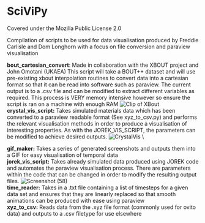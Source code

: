 # SciViPy

Covered under the Mozilla Public License 2.0

Compilation of scripts to be used for data visualisation produced by Freddie Carlisle and Dom Longhorn with a focus on file conversion and paraview visualisation

**bout_cartesian_convert**: 
    Made in collaboration with the XBOUT project and John Omotani (UKAEA)
    This script will take a BOUT++ dataset and will use pre-existing xbout interpolation routines to convert data into a cartesian format so that it can be read into software such as paraview. The current output is to a .csv file and can be modified to extract different variables as required. This process is VERY memory intensive however so ensure the script is ran on a machine with enough RAM ![Clip of XBout](https://user-images.githubusercontent.com/64920607/191275860-8a3a2c59-a197-4296-9c45-fcc3e119485e.png) \
**crystal_vis_script:**
    Takes simulated materials data which has been converted to a paraview readable format (See xyz_to_csv.py) and performs the relevant visualisation methods in order to produce a visualisation of interesting properties. As with the JOREK_VIS_SCRIPT, the parameters can be modified to achieve desired outputs. ![CrystalVis](https://user-images.githubusercontent.com/64920607/191737728-f1614f16-05b6-4342-a626-0589d4fa47a5.png) \


**gif_maker:**
    Takes a series of generated screenshots and outputs them into a GIF for easy visualisation of temporal data \
**jorek_vis_script:**
    Takes already simulated data produced using JOREK code and automates the paraview visualisation process. There are parameters within the code that can be changed in order to modify the resulting output files. ![Screenshot (58)](https://user-images.githubusercontent.com/110162827/191276969-16926ce2-cdf6-45c2-8770-bf94929f8870.png) \
**time_reader:**
    Takes in a .txt file containing a list of timesteps for a given data set and ensures that they are linearly replaced so that smooth animations can be produced with ease using paraview \
**xyz_to_csv:**
    Reads data from the .xyz file format (commonly used for ovito data) and outputs to a .csv filetype for use elsewhere 
